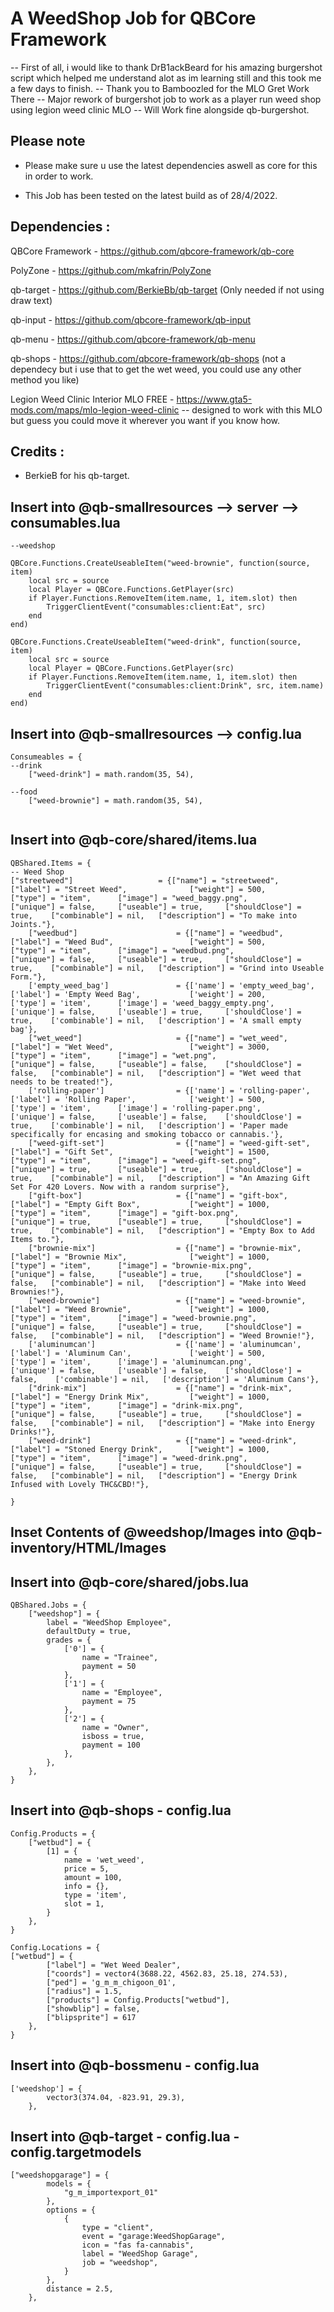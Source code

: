# A WeedShop Job for QBCore Framework

 -- First of all, i would like to thank DrB1ackBeard for his amazing burgershot script which helped me understand alot as im learning still and this took me a few days to finish.
-- Thank you to Bamboozled for the MLO Gret Work There
 -- Major rework of burgershot job to work as a player run weed shop using legion weed clinic MLO
 -- Will Work fine alongside qb-burgershot. 

## Please note

- Please make sure u use the latest dependencies aswell as core for this in order to work.

- This Job has been tested on the latest build as of 28/4/2022.


## Dependencies :

QBCore Framework - https://github.com/qbcore-framework/qb-core

PolyZone - https://github.com/mkafrin/PolyZone

qb-target - https://github.com/BerkieBb/qb-target (Only needed if not using draw text)

qb-input - https://github.com/qbcore-framework/qb-input

qb-menu - https://github.com/qbcore-framework/qb-menu

qb-shops - https://github.com/qbcore-framework/qb-shops (not a dependecy but i use that to get the wet weed, you could use any other method you like)

Legion Weed Clinic Interior MLO FREE - https://www.gta5-mods.com/maps/mlo-legion-weed-clinic -- designed to work with this MLO but guess you could move it wherever you want if you know how.



## Credits : 

- BerkieB for his qb-target.


## Insert into @qb-smallresources --> server --> consumables.lua
```
--weedshop

QBCore.Functions.CreateUseableItem("weed-brownie", function(source, item)
    local src = source
    local Player = QBCore.Functions.GetPlayer(src)
	if Player.Functions.RemoveItem(item.name, 1, item.slot) then
        TriggerClientEvent("consumables:client:Eat", src)
    end
end)

QBCore.Functions.CreateUseableItem("weed-drink", function(source, item)
    local src = source
    local Player = QBCore.Functions.GetPlayer(src)
	if Player.Functions.RemoveItem(item.name, 1, item.slot) then
        TriggerClientEvent("consumables:client:Drink", src, item.name)
    end
end)

```



## Insert into @qb-smallresources --> config.lua
```
Consumeables = {
--drink
    ["weed-drink"] = math.random(35, 54),

--food
    ["weed-brownie"] = math.random(35, 54),
  

```

## Insert into @qb-core/shared/items.lua 

```
QBShared.Items = {
-- Weed Shop
["streetweed"] 			    	 = {["name"] = "streetweed", 			    	["label"] = "Street Weed", 		    	["weight"] = 500, 		["type"] = "item", 		["image"] = "weed_baggy.png",       	["unique"] = false, 	["useable"] = true, 	["shouldClose"] = true,    ["combinable"] = nil,   ["description"] = "To make into Joints."},
	["weedbud"] 			    	 = {["name"] = "weedbud", 			        	["label"] = "Weed Bud", 		    	["weight"] = 500, 		["type"] = "item", 		["image"] = "weedbud.png",           	["unique"] = false, 	["useable"] = true, 	["shouldClose"] = true,    ["combinable"] = nil,   ["description"] = "Grind into Useable Form."},
	['empty_weed_bag'] 				 = {['name'] = 'empty_weed_bag', 			    ['label'] = 'Empty Weed Bag', 			['weight'] = 200, 		['type'] = 'item', 		['image'] = 'weed_baggy_empty.png', 	['unique'] = false, 	['useable'] = true, 	['shouldClose'] = true,	   ['combinable'] = nil,   ['description'] = 'A small empty bag'},
	["wet_weed"] 		 	 	 	 = {["name"] = "wet_weed",           			["label"] = "Wet Weed",	 		    	["weight"] = 3000, 		["type"] = "item", 		["image"] = "wet.png", 		        	["unique"] = false, 	["useable"] = false, 	["shouldClose"] = false,   ["combinable"] = nil,   ["description"] = "Wet weed that needs to be treated!"},
    ['rolling-paper'] 			 	 = {['name'] = 'rolling-paper', 			  	['label'] = 'Rolling Paper', 			['weight'] = 500, 		['type'] = 'item', 		['image'] = 'rolling-paper.png', 		['unique'] = false, 	['useable'] = false, 	['shouldClose'] = true,	   ['combinable'] = nil,   ['description'] = 'Paper made specifically for encasing and smoking tobacco or cannabis.'},
	["weed-gift-set"] 		 	     = {["name"] = "weed-gift-set", 		    	["label"] = "Gift Set", 		    	["weight"] = 1500, 		["type"] = "item", 		["image"] = "weed-gift-set.png", 	    ["unique"] = true, 	    ["useable"] = true, 	["shouldClose"] = true,    ["combinable"] = nil,   ["description"] = "An Amazing Gift Set For 420 Lovers. Now with a random surprise"},
	["gift-box"] 			     	 = {["name"] = "gift-box", 			        	["label"] = "Empty Gift Box", 		   	["weight"] = 1000, 		["type"] = "item", 		["image"] = "gift-box.png",          	["unique"] = true, 	    ["useable"] = true, 	["shouldClose"] = true,    ["combinable"] = nil,   ["description"] = "Empty Box to Add Items to."},
	["brownie-mix"] 		 	 	 = {["name"] = "brownie-mix",           		["label"] = "Brownie Mix",	 		   	["weight"] = 1000, 		["type"] = "item", 		["image"] = "brownie-mix.png", 	    	["unique"] = false, 	["useable"] = true, 	["shouldClose"] = false,   ["combinable"] = nil,   ["description"] = "Make into Weed Brownies!"},
    ["weed-brownie"] 		 	 	 = {["name"] = "weed-brownie",           		["label"] = "Weed Brownie",	 		   	["weight"] = 1000, 		["type"] = "item", 		["image"] = "weed-brownie.png", 	   	["unique"] = false, 	["useable"] = true, 	["shouldClose"] = false,   ["combinable"] = nil,   ["description"] = "Weed Brownie!"},
    ['aluminumcan'] 				 = {['name'] = 'aluminumcan', 			  	  	['label'] = 'Aluminum Can', 			['weight'] = 500, 		['type'] = 'item', 		['image'] = 'aluminumcan.png', 			['unique'] = false, 	['useable'] = false, 	['shouldClose'] = false,	['combinable'] = nil,   ['description'] = 'Aluminum Cans'},
	["drink-mix"] 		 	    	 = {["name"] = "drink-mix",              		["label"] = "Energy Drink Mix",	 	   	["weight"] = 1000, 		["type"] = "item", 		["image"] = "drink-mix.png", 	    	["unique"] = false, 	["useable"] = true, 	["shouldClose"] = false,   ["combinable"] = nil,   ["description"] = "Make into Energy Drinks!"},
    ["weed-drink"] 		 	    	 = {["name"] = "weed-drink",           	    	["label"] = "Stoned Energy Drink",	   	["weight"] = 1000, 		["type"] = "item", 		["image"] = "weed-drink.png", 	    	["unique"] = false, 	["useable"] = true, 	["shouldClose"] = false,   ["combinable"] = nil,   ["description"] = "Energy Drink Infused with Lovely THC&CBD!"},
    
}

```

## Inset Contents of @weedshop/Images into @qb-inventory/HTML/Images


## Insert into @qb-core/shared/jobs.lua 
```
QBShared.Jobs = {
    ["weedshop"] = {
		label = "WeedShop Employee",
		defaultDuty = true,
		grades = {
            ['0'] = {
                name = "Trainee",
                payment = 50
            },
			['1'] = {
                name = "Employee",
                payment = 75
            },
			['2'] = {
                name = "Owner",
                isboss = true,
                payment = 100
            },
        },
	},
}		
```

## Insert into @qb-shops - config.lua
```
Config.Products = {
    ["wetbud"] = {
        [1] = {
            name = 'wet_weed',
            price = 5,
            amount = 100,
            info = {},
            type = 'item',
            slot = 1,
        }
    },
}

Config.Locations = {
["wetbud"] = {
        ["label"] = "Wet Weed Dealer",
        ["coords"] = vector4(3688.22, 4562.83, 25.18, 274.53),
        ["ped"] = 'g_m_m_chigoon_01',
        ["radius"] = 1.5,
        ["products"] = Config.Products["wetbud"],
        ["showblip"] = false,
        ["blipsprite"] = 617
    },
}
```
## Insert into @qb-bossmenu - config.lua
```
['weedshop'] = {
        vector3(374.04, -823.91, 29.3),
    },
```

## Insert into @qb-target - config.lua - config.targetmodels
``` 
["weedshopgarage"] = {
		models = {
			"g_m_importexport_01"
		},
		options = {
			{
				type = "client",
				event = "garage:WeedShopGarage",
				icon = "fas fa-cannabis",
				label = "WeedShop Garage",
				job = "weedshop",
			}
		},
		distance = 2.5,
	},

```
